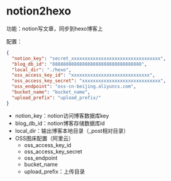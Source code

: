 # notion2hexo
功能：notion写文章，同步到hexo博客上



配置：

```json
{
  "notion_key": "secret_xxxxxxxxxxxxxxxxxxxxxxxxxxxxxxxxx",
  "blog_db_id": "888888888888888888888888888888888",
  "local_dir": "./hexo",
  "oss_access_key_id": "xxxxxxxxxxxxxxxxxxxxxxxxxxxxx",
  "oss_access_key_secret": "xxxxxxxxxxxxxxxxxxxxxxxxxxxxx",
  "oss_endpoint": "oss-cn-beijing.aliyuncs.com",
  "bucket_name": "bucket_name",
  "upload_prefix": "upload_prefix/"
}
```

- notion_key：notion访问博客数据库key
- blog_db_id：notion博客存储数据库id
- local_dir：输出博客本地目录（_post相对目录）
- OSS图床配置（阿里云）
  - oss_access_key_id
  - oss_access_key_secret
  - oss_endpoint
  - bucket_name
  - upload_prefix：上传目录
